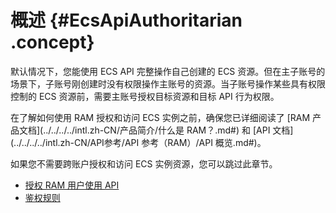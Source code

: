 # 概述 {#EcsApiAuthoritarian .concept}

默认情况下，您能使用 ECS API 完整操作自己创建的 ECS 资源。但在主子账号的场景下，子账号刚创建时没有权限操作主账号的资源。当子账号操作某些具有权限控制的 ECS 资源前，需要主账号授权目标资源和目标 API 行为权限。

在了解如何使用 RAM 授权和访问 ECS 实例之前，确保您已详细阅读了 [RAM 产品文档](../../../../intl.zh-CN/产品简介/什么是 RAM？.md#) 和 [API 文档](../../../../intl.zh-CN/API参考/API 参考（RAM）/API 概览.md#)。

如果您不需要跨账户授权和访问 ECS 实例资源，您可以跳过此章节。

-   [授权 RAM 用户使用 API](https://www.alibabacloud.com/help/zh/doc-detail/25496.htm)
-   [鉴权规则](~~25497~~)

